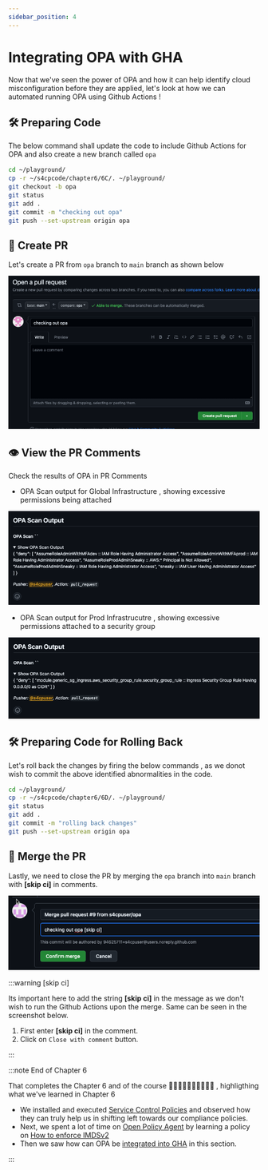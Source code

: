 ```yaml
---
sidebar_position: 4
---
```


# Integrating OPA with GHA

Now that we've seen the power of OPA and how it can help identify cloud misconfiguration before they are applied, let's look at how we can automated running OPA using Github Actions !

## 🛠️ Preparing Code

The below command shall update the code to include Github Actions for OPA and also create a new branch called `opa`

```bash
cd ~/playground/
cp -r ~/s4cpcode/chapter6/6C/. ~/playground/
git checkout -b opa
git status
git add .
git commit -m "checking out opa"
git push --set-upstream origin opa
```

## 🔄 Create PR 

Let's create a PR from `opa` branch to `main` branch as shown below

![](img/6B_5.png)

## 👁️ View the PR Comments

Check the results of OPA in PR Comments 

- OPA Scan output for Global Infrastructure , showing excessive permissions being attached

![](img/excess_admin_access.png)

- OPA Scan output for Prod Infrastrucutre , showing excessive permissions attached to a security group

![](img/excessive_security_group.png)

## 🛠️ Preparing Code for Rolling Back

Let's roll back the changes by firing the below commands , as we donot wish to commit the above identified abnormalities in the code.

```bash
cd ~/playground/
cp -r ~/s4cpcode/chapter6/6D/. ~/playground/
git status
git add .
git commit -m "rolling back changes"
git push --set-upstream origin opa
```

## 🔀 Merge the PR

Lastly, we need to close the PR by merging the `opa` branch into `main` branch with **[skip ci]** in comments.

![](img/merge_pr.png)

:::warning [skip ci]

Its important here to add the string **[skip ci]** in the message as we don't wish to run the Github Actions upon the merge.
Same can be seen in the screenshot below.

1. First enter **[skip ci]** in the comment.
2. Click on `Close with comment` button.

:::

:::note End of Chapter 6

That completes the Chapter 6 and of the course 🎉🎊🎉🎊🎉🎊🎉🎊🎉🥳 , highligthing what we've learned in Chapter 6

- We installed and executed [Service Control Policies](/docs/chapter6-securing-cloud/service_control_policies/introduction_to_scps.md) and observed how they can truly help us in shifting left towards our compliance policies.
- Next, we spent a lot of time on [Open Policy Agent](/docs/chapter6-securing-cloud/open_policy_agent/introduction_to_opa.md) by learning a policy on [How to enforce IMDSv2](/docs/chapter6-securing-cloud/open_policy_agent/enforcing_imdsv2.md)
- Then we saw how can OPA be [integrated into GHA](/docs/chapter6-securing-cloud/open_policy_agent/integrating_opa_gha.md) in this section.

:::


